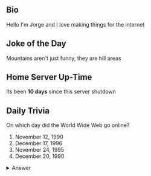 ## Bio

Hello I'm Jorge and I love making things for the internet

## Joke of the Day

Mountains aren't just funny, they are hill areas

## Home Server Up-Time

Its been **10 days** since this server shutdown


## Daily Trivia

On which day did the World Wide Web go online?
 1. November 12, 1990
 2. December 17, 1996
 3. November 24, 1995
 4. December 20, 1990

<details>
  <summary>Answer</summary>
  December 20, 1990
</details>
